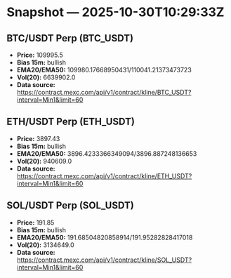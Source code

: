 # Snapshot — 2025-10-30T10:29:33Z

## BTC/USDT Perp (BTC_USDT)
- **Price:** 109995.5
- **Bias 15m:** bullish
- **EMA20/EMA50:** 109980.17668950431/110041.21373473723
- **Vol(20):** 6639902.0
- **Data source:** https://contract.mexc.com/api/v1/contract/kline/BTC_USDT?interval=Min1&limit=60

## ETH/USDT Perp (ETH_USDT)
- **Price:** 3897.43
- **Bias 15m:** bullish
- **EMA20/EMA50:** 3896.4233366349094/3896.887248136653
- **Vol(20):** 940609.0
- **Data source:** https://contract.mexc.com/api/v1/contract/kline/ETH_USDT?interval=Min1&limit=60

## SOL/USDT Perp (SOL_USDT)
- **Price:** 191.85
- **Bias 15m:** bullish
- **EMA20/EMA50:** 191.68504820858914/191.95282828417018
- **Vol(20):** 3134649.0
- **Data source:** https://contract.mexc.com/api/v1/contract/kline/SOL_USDT?interval=Min1&limit=60
